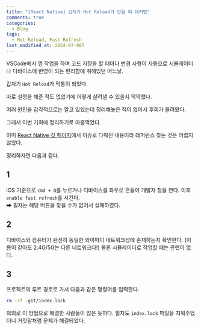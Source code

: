 ```yaml
---
title: "[React Native] 갑자기 Hot Reload가 안될 때 대처법"
comments: true
categories:
  - Blog
tags:
  - Hot Reload, Fast Refresh
last_modified_at: 2024-07-08T
---
```


VSCode에서 앱 작업을 하며 코드 저장을 할 때마다 변경 사항이 자동으로 시뮬레이터나 디바이스에 반영이 되는 편리함에 취해있던 어느날.

갑자기 `Hot Reload`가 먹통이 되었다.

따로 설정을 해준 적도 없었기에 어떻게 살려낼 수 있을지 막막했다.

여러 원인을 감각적으로는 알고 있었는데 정리해놓은 적이 없어서 후회가 몰려왔다.

그래서 이번 기회에 정리하기로 마음먹었다.

이미 [React Native 깃 페이지](https://github.com/facebook/react-native/issues/33102)에서 이슈로 다뤄진 내용이라 레퍼런스 찾는 것은 어렵지 않았다.

정리하자면 다음과 같다.

## 1

iOS 기준으로 `cmd + D`를 누르거나 디바이스를 좌우로 흔들어 개발자 창을 연다. 이후 `enable fast refresh`를 시킨다.  
➡ 필자는 해당 버튼을 찾을 수가 없어서 실패하였다.

## 2

디바이스와 컴퓨터가 완전히 동일한 와이파이 네트워크상에 존재하는지 확인한다. (이름이 같아도 2.4G/5G는 다른 네트워크다!) 물론 시뮬레이터로 작업할 때는 관련이 없다.

## 3

프로젝트의 루트 경로로 가서 다음과 같은 명령어를 입력한다.

```bash
rm -rf .git/index.lock
```

의외로 이 방법으로 해결한 사람들이 많은 듯하다. 필자도 `index.lock` 파일을 지워주었더니 거짓말처럼 문제가 해결되었다.
